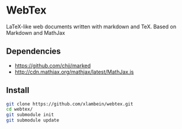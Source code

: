 WebTex
================
LaTeX-like web documents written with markdown and TeX. Based on Markdown and MathJax


## Dependencies

- https://github.com/chjj/marked
- http://cdn.mathjax.org/mathjax/latest/MathJax.js


## Install

```bash
git clone https://github.com/xlambein/webtex.git
cd webtex/
git submodule init
git submodule update
```